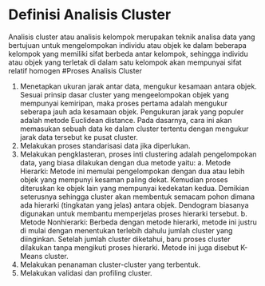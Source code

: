 # Definisi Analisis Cluster
  Analisis cluster atau analisis kelompok merupakan teknik analisa data yang bertujuan untuk mengelompokan individu atau objek ke dalam beberapa kelompok yang memiliki sifat berbeda antar kelompok, sehingga individu atau objek yang terletak di dalam satu kelompok akan mempunyai sifat relatif homogen
#Proses Analisis Cluster 
  1. Menetapkan ukuran jarak antar data, mengukur kesamaan antara objek. Sesuai prinsip dasar cluster yang mengeelompokan objek yang mempunyai kemiripan, maka proses pertama adalah mengukur seberapa jauh ada kesamaan objek. Pengukuran jarak yang populer adalah metode Euclidean distance. Pada dasarnya, cara ini akan memasukan sebuah data ke dalam cluster tertentu dengan mengukur jarak data tersebut ke pusat cluster. 
  2. Melakukan proses standarisasi data jika diperlukan. 
  3. Melakukan pengklasteran, proses inti clustering adalah pengelompokan data, yang biasa dilakukan dengan dua metode yaitu: 
      a.	Metode Hierarki: Metode ini memulai pengelompokan dengan dua atau lebih objek yang mempunyi kesaman paling dekat. Kemudian proses diteruskan ke objek lain yang mempunyai kedekatan kedua. Demikian seterusnya sehingga cluster akan membentuk semacam pohon dimana ada hierarki (tingkatan yang jelas) antara objek. Dendogram biasanya digunakan untuk membantu memperjelas proses hierarki tersebut.
      b.	Metode Nonhierarki: Berbeda dengan metode hierarki, metode ini justru di mulai dengan menentukan terlebih dahulu jumlah cluster yang diinginkan. Setelah jumlah cluster diketahui, baru proses cluster dilakukan tanpa mengikuti proses hierarki. Metode ini juga disebut K-Means cluster. 
  4. Melakukan penanaman cluster-cluster yang terbentuk. 
  5. Melakukan validasi dan profiling cluster. 

